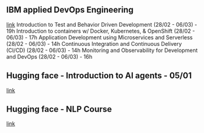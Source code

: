 ## IBM applied DevOps Engineering
[link](https://www.coursera.org/my-learning?myLearningTab=IN_PROGRESS)
Introduction to Test  and Behavior Driven Development (28/02 - 06/03) - 19h
Introduction to containers w/ Docker, Kubernetes, & OpenShift (28/02 - 06/03) - 17h
Application Development using Microservices and Serverless (28/02 - 06/03) - 14h
Continuous Integration and Continuous Delivery (CI/CD) (28/02 - 06/03) - 14h
Monitoring and Observability for Development and DevOps (28/02 - 06/03) - 16h

## Hugging face - Introduction to AI agents - 05/01
[link](https://huggingface.co/learn/agents-course/unit0/introduction)
## Hugging face - NLP Course
[link](https://huggingface.co/learn/nlp-course/en/chapter1/1)
